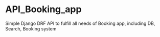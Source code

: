 # API_Booking_app
Simple Django DRF API to fulfill all needs of Booking app, including DB, Search, Booking system
